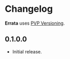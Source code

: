 # Changelog

**Errata** uses [PVP Versioning](https://pvp.haskell.org).

## 0.1.0.0

* Initial release.
